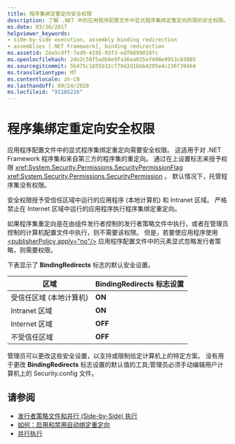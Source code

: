 ```yaml
---
title: 程序集绑定重定向安全权限
description: 了解 .NET 中的应用程序配置文件中显式程序集绑定重定向所需的安全权限。
ms.date: 03/30/2017
helpviewer_keywords:
- side-by-side execution, assembly binding redirection
- assemblies [.NET Framework], binding redirection
ms.assetid: 24a5cdff-7ed9-4195-93f3-edf6899019fc
ms.openlocfilehash: 2de2c50f5adb9e9fa36ea015ef498e9953c83005
ms.sourcegitcommit: 5b475c1855b32cf78d2d1bbb4295e4c236f39464
ms.translationtype: MT
ms.contentlocale: zh-CN
ms.lasthandoff: 09/24/2020
ms.locfileid: "91165216"
---
```

# <a name="assembly-binding-redirection-security-permission"></a>程序集绑定重定向安全权限

应用程序配置文件中的显式程序集绑定重定向需要安全权限。 这适用于对 .NET Framework 程序集和来自第三方的程序集的重定向。 通过在上设置标志来授予权限 <xref:System.Security.Permissions.SecurityPermissionFlag> <xref:System.Security.Permissions.SecurityPermission> 。 默认情况下，托管程序集没有权限。  
  
 安全权限授予受信任区域中运行的应用程序 (本地计算机) 和 Intranet 区域。 严格禁止在 Internet 区域中运行的应用程序执行程序集绑定重定向。  
  
 如果程序集重定向是在由组件发行者控制的发行者策略文件中执行，或者在管理员控制的计算机配置文件中执行，则不需要该权限。 但是，若要使应用程序使用 [\<publisherPolicy apply="no"/>](./file-schema/runtime/publisherpolicy-element.md) 应用程序配置文件中的元素显式忽略发行者策略，则需要权限。  
  
 下表显示了 **BindingRedirects** 标志的默认安全设置。  
  
|区域|BindingRedirects 标志设置|  
|----------|-----------------------------------|  
|受信任区域 (本地计算机) |**ON**|  
|Intranet 区域|**ON**|  
|Internet 区域|**OFF**|  
|不受信任区域|**OFF**|  
  
 管理员可以更改这些安全设置，以支持或限制给定计算机上的特定方案。 没有用于更改 **BindingRedirects** 标志设置的默认值的工具;管理员必须手动编辑用户计算机上的 Security.config 文件。  
  
## <a name="see-also"></a>请参阅

- [发行者策略文件和并行 (Side-by-Side) 执行](/previous-versions/dotnet/netframework-4.0/06d2bae3(v=vs.100))
- [如何：启用和禁用自动绑定重定向](how-to-enable-and-disable-automatic-binding-redirection.md)
- [并行执行](../deployment/side-by-side-execution.md)
